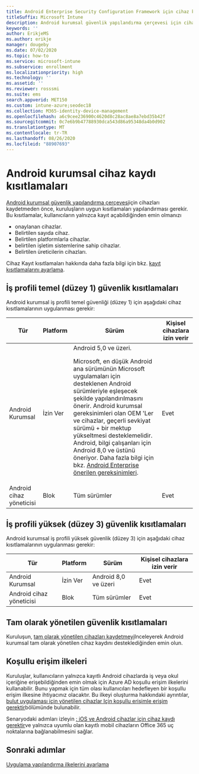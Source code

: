 ```yaml
---
title: Android Enterprise Security Configuration Framework için cihaz kaydı kısıtlamaları
titleSuffix: Microsoft Intune
description: Android kurumsal güvenlik yapılandırma çerçevesi için cihaz kaydı kısıtlamaları.
keywords: ''
author: ErikjeMS
ms.author: erikje
manager: dougeby
ms.date: 07/02/2020
ms.topic: how-to
ms.service: microsoft-intune
ms.subservice: enrollment
ms.localizationpriority: high
ms.technology: ''
ms.assetid: ''
ms.reviewer: rosssmi
ms.suite: ems
search.appverid: MET150
ms.custom: intune-azure;seodec18
ms.collection: M365-identity-device-management
ms.openlocfilehash: a6c9cee236900c4620d8c28ac8ae8a7ebd35b42f
ms.sourcegitcommit: 0c7e6b9b47788930dca543d86a95348da4b0d902
ms.translationtype: MT
ms.contentlocale: tr-TR
ms.lasthandoff: 08/26/2020
ms.locfileid: "88907693"
---
```

# <a name="android-enterprise-device-enrollment-restrictions"></a>Android kurumsal cihaz kaydı kısıtlamaları

[Android kurumsal güvenlik yapılandırma çerçevesi](android-configuration-framework.md)için cihazları kaydetmeden önce, kuruluşların uygun kısıtlamaları yapılandırması gerekir. Bu kısıtlamalar, kullanıcıların yalnızca kayıt açabildiğinden emin olmanızı

- onaylanan cihazlar.
- Belirtilen sayıda cihaz.
- Belirtilen platformlarla cihazlar.
- belirtilen işletim sistemlerine sahip cihazlar.
- Belirtilen üreticilerin cihazları.

Cihaz Kayıt kısıtlamaları hakkında daha fazla bilgi için bkz. [kayıt kısıtlamalarını ayarlama](enrollment-restrictions-set.md).

## <a name="work-profile-basic-level-1-security-restrictions"></a>İş profili temel (düzey 1) güvenlik kısıtlamaları

Android kurumsal iş profili temel güvenliği (düzey 1) için aşağıdaki cihaz kısıtlamalarının uygulanması gerekir:

| Tür | Platform | Sürüm | Kişisel cihazlara izin verir |
|--------|--------|--------|--------|
| Android Kurumsal | İzin Ver | Android 5,0 ve üzeri.<p>Microsoft, en düşük Android ana sürümünün Microsoft uygulamaları için desteklenen Android sürümleriyle eşleşecek şekilde yapılandırılmasını önerir. Android kurumsal gereksinimleri olan OEM 'Ler ve cihazlar, geçerli sevkiyat sürümü + bir mektup yükseltmesi desteklemelidir.   Android, bilgi çalışanları için Android 8,0 ve üstünü öneriyor. Daha fazla bilgi için bkz. [Android Enterprise önerilen gereksinimleri](https://www.android.com/enterprise/recommended/requirements/). | Evet |
| Android cihaz yöneticisi| Blok | Tüm sürümler | Evet |

## <a name="work-profile-high-level-3-security-restrictions"></a>İş profili yüksek (düzey 3) güvenlik kısıtlamaları
Android kurumsal iş profili yüksek güvenlik (düzey 3) için aşağıdaki cihaz kısıtlamalarının uygulanması gerekir:

| Tür | Platform | Sürüm | Kişisel cihazlara izin verir |
|--------|--------|--------|--------|
| Android Kurumsal | İzin Ver | Android 8,0 ve üzeri | Evet |
| Android cihaz yöneticisi| Blok | Tüm sürümler | Evet |

## <a name="fully-managed-security-restrictions"></a>Tam olarak yönetilen güvenlik kısıtlamaları
Kuruluşun, [tam olarak yönetilen cihazları kaydetmeyi](android-fully-managed-enroll.md#enroll-the-fully-managed-devices)Inceleyerek Android kurumsal tam olarak yönetilen cihaz kaydını desteklediğinden emin olun. 

## <a name="conditional-access-policies"></a>Koşullu erişim ilkeleri
Kuruluşlar, kullanıcıların yalnızca kayıtlı Android cihazlarda iş veya okul içeriğine erişebildiğinden emin olmak için Azure AD koşullu erişim ilkelerini kullanabilir. Bunu yapmak için tüm olası kullanıcıları hedefleyen bir koşullu erişim ilkesine ihtiyacınız olacaktır. Bu ilkeyi oluşturma hakkındaki ayrıntılar, [bulut uygulaması için yönetilen cihazlar Için koşullu erişimle erişim gerektir](/azure/active-directory/conditional-access/require-managed-devices)bölümünde bulunabilir. 

Senaryodaki adımları izleyin [: iOS ve Android cihazlar için cihaz kaydı gerektir](/azure/active-directory/conditional-access/require-managed-devices#scenario-require-device-enrollment-for-ios-and-android-devices)ve yalnızca uyumlu olan kayıtlı mobil cihazların Office 365 uç noktalarına bağlanabilmesini sağlar.

## <a name="next-steps"></a>Sonraki adımlar

[Uygulama yapılandırma ilkelerini ayarlama](android-app-configuration-policies.md)